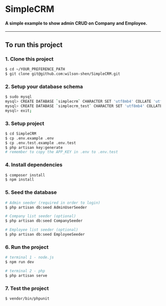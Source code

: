# SimpleCRM

#### A simple example to show admin CRUD on Company and Employee.

---

## To run this project

### 1. Clone this project
```bash
$ cd ~/YOUR_PREFERENCE_PATH
$ git clone git@github.com:wilson-shen/SimpleCRM.git
```

### 2. Setup your database schema
```bash
$ sudo mysql
mysql> CREATE DATABASE `simplecrm` CHARACTER SET 'utf8mb4' COLLATE 'utf8mb4_unicode_ci';
mysql> CREATE DATABASE `simplecrm_test` CHARACTER SET 'utf8mb4' COLLATE 'utf8mb4_unicode_ci';
mysql> exit;
```

### 3. Setup project
```bash
$ cd SimpleCRM
$ cp .env.example .env
$ cp .env.test.example .env.test
$ php artisan key:generate
# remember to copy the APP_KEY in .env to .env.test
```

### 4. Install dependencies
```bash
$ composer install
$ npm install
```

### 5. Seed the database
```bash
# Admin seeder (required in order to login)
$ php artisan db:seed AdminUserSeeder

# Company list seeder (optional)
$ php artisan db:seed CompanySeeder

# Employee list seeder (optional)
$ php artisan db:seed EmployeeSeeder
```

### 6. Run the project
```bash
# terminal 1 - node.js
$ npm run dev

# terminal 2 - php
$ php artisan serve
```

### 7. Test the project
```bash
$ vendor/bin/phpunit
```
